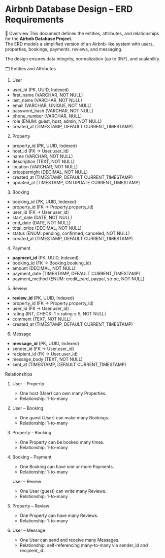 # Airbnb Database Design – ERD Requirements

 📌 Overview
This document defines the entities, attributes, and relationships for the **Airbnb Database Project**.  
The ERD models a simplified version of an Airbnb-like system with users, properties, bookings, payments, reviews, and messaging.  

The design ensures data integrity, normalization (up to 3NF), and scalability.



 🗂️ Entities and Attributes

1. User
- user_id (PK, UUID, Indexed)  
- first_name (VARCHAR, NOT NULL)  
- last_name (VARCHAR, NOT NULL)  
- email (VARCHAR, UNIQUE, NOT NULL)  
- password_hash (VARCHAR, NOT NULL)  
- phone_number (VARCHAR, NULL)  
- role (ENUM: guest, host, admin, NOT NULL)  
- created_at (TIMESTAMP, DEFAULT CURRENT_TIMESTAMP)  



2. Property
- property_id (PK, UUID, Indexed)  
- host_id (FK → User.user_id)  
- name (VARCHAR, NOT NULL)  
- description (TEXT, NOT NULL)  
- location (VARCHAR, NOT NULL)  
- pricepernight (DECIMAL, NOT NULL)  
- created_at (TIMESTAMP, DEFAULT CURRENT_TIMESTAMP)  
- updated_at (TIMESTAMP, ON UPDATE CURRENT_TIMESTAMP)  



3. Booking
- booking_id (PK, UUID, Indexed)  
- property_id (FK → Property.property_id)  
- user_id (FK → User.user_id)  
- start_date (DATE, NOT NULL)  
- end_date (DATE, NOT NULL)  
- total_price (DECIMAL, NOT NULL)  
- status (ENUM: pending, confirmed, canceled, NOT NULL)  
- created_at (TIMESTAMP, DEFAULT CURRENT_TIMESTAMP)  



4. Payment
- **payment_id** (PK, UUID, Indexed)  
- booking_id (FK → Booking.booking_id)  
- amount (DECIMAL, NOT NULL)  
- payment_date (TIMESTAMP, DEFAULT CURRENT_TIMESTAMP)  
- payment_method (ENUM: credit_card, paypal, stripe, NOT NULL)  


5. Review
- **review_id** (PK, UUID, Indexed)  
- property_id (FK → Property.property_id)  
- user_id (FK → User.user_id)  
- rating (INT, CHECK: 1 ≤ rating ≤ 5, NOT NULL)  
- comment (TEXT, NOT NULL)  
- created_at (TIMESTAMP, DEFAULT CURRENT_TIMESTAMP)  

6. Message
- **message_id** (PK, UUID, Indexed)  
- sender_id (FK → User.user_id)  
- recipient_id (FK → User.user_id)  
- message_body (TEXT, NOT NULL)  
- sent_at (TIMESTAMP, DEFAULT CURRENT_TIMESTAMP)  


 Relationships

1. User – Property  
   - One host (User) can own many Properties.  
   - Relationship: 1-to-many  

2. User – Booking  
   - One guest (User) can make many Bookings.  
   - Relationship: 1-to-many  

3. Property – Booking  
   - One Property can be booked many times.  
   - Relationship: 1-to-many  

4. Booking – Payment  
   - One Booking can have one or more Payments.  
   - Relationship: 1-to-many 

   User – Review
   - One User (guest) can write many Reviews.  
   - Relationship: 1-to-many 

6. Property – Review  
   - One Property can have many Reviews.  
   - Relationship: 1-to-many

7. User – Message  
   - One User can send and receive many Messages.  
   - Relationship: self-referencing many-to-many via sender_id and recipient_id.  

